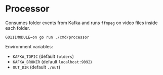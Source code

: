 # Processor

Consumes folder events from Kafka and runs `ffmpeg` on video files inside each folder.

```
GO111MODULE=on go run ./cmd/processor
```

Environment variables:
- `KAFKA_TOPIC` (default `folders`)
- `KAFKA_BROKER` (default `localhost:9092`)
- `OUT_DIR` (default `./out`)
